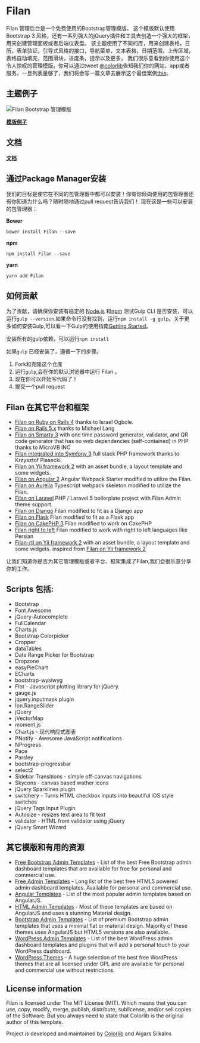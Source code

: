 # Filan

Filan 管理后台是一个免费使用的Bootstrap管理模版。
这个模版默认使用Bootstrap 3 风格，还有一系列强大的jQuery插件和工具去创造一个强大的框架，用来创建管理面板或者后端仪表盘。
该主题使用了不同的库，用来创建表格，日历，表单验证，引导式风格的接口，导航菜单，文本表格，日期范围，上传区域，表格自动填充，范围滑块，进度条，提示以及更多。
我们很乐意看到你使用这个令人惊叹的管理模版。你可以通过tweet [@colorlib](https://twitter.com/colorlib)告知我们你的网站，app或者服务。一旦列表量够了，我们将会写一篇文章去展示这个最佳案例[this](https://colorlib.com/wp/avada-theme-examples/)。

## 主题例子
![Filan Bootstrap 管理模版](https://cdn.colorlib.com/wp/wp-content/uploads/sites/2/Filan-admin-template-preview.jpg 
"Filan 主题浏览器预览")

**[模版例子](https://colorlib.com/polygon/Filan/index.html)**

## 文档

**[文档](https://puikinsh.github.io/Filan/)**

## 通过Package Manager安装

我们的目标是使它在不同的包管理器中都可以安装！你有你倾向使用的包管理器还有你知道为什么吗？随时随地通过pull request告诉我们！
现在这是一些可以安装的包管理器：

**Bower**

```
bower install Filan --save
```

**npm**

```
npm install Filan --save
```

**yarn**

```
yarn add Filan
```
## 如何贡献
为了贡献，请确保你安装有稳定的 [Node.js](https://nodejs.org/) 和[npm](https://npmjs.com)
测试Gulp CLI 是否安装，可以运行`gulp --version`.如果命令行没有找到，运行`npm install -g gulp`。关于更多如何安装Gulp,可以看一下Gulp的使用指南[Getting Started](https://github.com/gulpjs/gulp/blob/master/docs/getting-started.md)。

安装所有的gulp依赖，可以运行```npm install```

如果`gulp` 已经安装了，遵循一下的步骤。

1. Fork和克隆这个仓库
2. 运行`gulp`,会在你的默认浏览器中运行 Filan 。
3. 现在你可以开始写代码了！
4. 提交一个pull request

## Filan 在其它平台和框架

* [Filan on Ruby on Rails 4](https://github.com/iogbole/Filan_on_rails) thanks to Israel Ogbole.
* [Filan on Rails 5.x](https://github.com/mwlang/Filan-rails) thanks to Michael Lang
* [Filan on Smarty 3](https://github.com/microvb/otp-thing) with one time password generator, validator, and QR code generator that has no web dependencies (self-contained) in PHP thanks to MicroVB INC
* [Filan integrated into Symfony 3](https://github.com/krzysiekpiasecki/Filan) full stack PHP framework thanks to Krzysztof Piasecki.
* [Filan on Yii framework 2](https://github.com/yiister/yii2-Filan) with an asset bundle, a layout template and some widgets.
* [Filan on Angular 2](https://github.com/kmkatsma/angular2-webpack-starter-Filan) Angular Webpack Starter modified to utilize the Filan.
* [Filan on Aurelia](https://github.com/kmkatsma/aurelia-Filan) Typescript webpack skeleton modified to utilize the Filan.
* [Filan on Laravel](https://github.com/Labs64/laravel-boilerplate) PHP / Laravel 5 boilerplate project with Filan Admin theme support.
* [Filan on Django](https://github.com/GiriB/django-Filan) Filan modified to fit as a Django app
* [Filan on Flask](https://github.com/afourmy/flask-Filan) Filan modified to fit as a Flask app
* [Filan on CakePHP 3](https://github.com/backstageel/cakephp-Filan-theme) Filan modified to work on CakePHP
* [Filan right to left](https://github.com/mortezakarimi/Filan-rtl) Filan modified to work with right to left languages like Persian
* [Filan-rtl on Yii framework 2](https://github.com/mortezakarimi/yii2-Filan-rtl) with an asset bundle, a layout template and some widgets. inspired from [Filan on Yii framework 2](https://github.com/yiister/yii2-Filan)

让我们知道你是否为其它管理模版或者平台、框架集成了Filan,我们会很乐意分享你的工作。

## Scripts 包括:
* Bootstrap
* Font Awesome
* jQuery-Autocomplete
* FullCalendar
* Charts.js
* Bootstrap Colorpicker
* Cropper
* dataTables
* Date Range Picker for Bootstrap
* Dropzone
* easyPieChart
* ECharts
* bootstrap-wysiwyg
* Flot - Javascript plotting library for jQuery.
* gauge.js
* jquery.inputmask plugin
* Ion.RangeSlider
* jQuery
* jVectorMap
* moment.js
* Chart.js - 现代响应式图表
* PNotify - Awesome JavaScript notifications
* NProgress
* Pace
* Parsley
* bootstrap-progressbar
* select2
* Sidebar Transitions - simple off-canvas navigations
* Skycons - canvas based wather icons
* jQuery Sparklines plugin
* switchery - Turns HTML checkbox inputs into beautiful iOS style switches
* jQuery Tags Input Plugin
* Autosize - resizes text area to fit text
* validator - HTML from validator using jQuery
* jQuery Smart Wizard

## 其它模版和有用的资源
* [Free Bootstrap Admin Templates](https://colorlib.com/wp/free-bootstrap-admin-dashboard-templates/ "Bootstrap Admin Templates on Colorlib") - List of the best Free Bootstrap admin dashboard templates that are available for free for personal and commercial use.
* [Free Admin Templates](https://colorlib.com/wp/free-html5-admin-dashboard-templates/ "List of free HTML based admin templates by Colorlib") - Long list of the best free HTML5 powered admin dashboard templates. Available for personal and commercial use.
* [Angular Templates](https://colorlib.com/wp/angularjs-admin-templates/ "Angular Admin Templates on Colorlib") - List of the most popular admin templates based on AngularJS.
* [HTML Admin Templates](https://colorlib.com/wp/html-admin-templates/ "Material Design Admin Templates on Colorlib") - Most of these templates are based on AngularJS and uses a stunning Material design.
* [Bootstrap Admin Templates](https://colorlib.com/wp/bootstrap-admin-templates/ "List of Premium Bootstrap Admin Templates by Colorlib") - List of premium Bootstrap admin templates that uses a minimal flat or material design. Majority of these themes uses AngularJS but HTML5 versions are also available.
* [WordPress Admin Templates](https://colorlib.com/wp/wordpress-admin-dashboard-themes-plugins/ "List of WordPress Admin Dashboard Templates and Plugins by Colorlib") - List of the best WordPress admin dashboard templates and plugins that will add a personal touch to your WordPress dashboard.
* [WordPress Themes](https://colorlib.com/wp/free-wordpress-themes/ "List of Free WordPress themes by Colorlib") - A huge selection of the best free WordPress themes that are all licensed under GPL and are available for personal and commercial use without restrictions.

## License information
Filan is licensed under The MIT License (MIT). Which means that you can use, copy, modify, merge, publish, distribute, sublicense, and/or sell copies of the Software. But you always need to state that Colorlib is the original author of this template.

Project is developed and maintained by [Colorlib](https://colorlib.com/ "Colorlib - Make Your First Blog") and Aigars Silkalns

